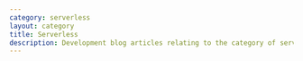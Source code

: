 ```yaml
---
category: serverless
layout: category
title: Serverless
description: Development blog articles relating to the category of serverless
---
```

